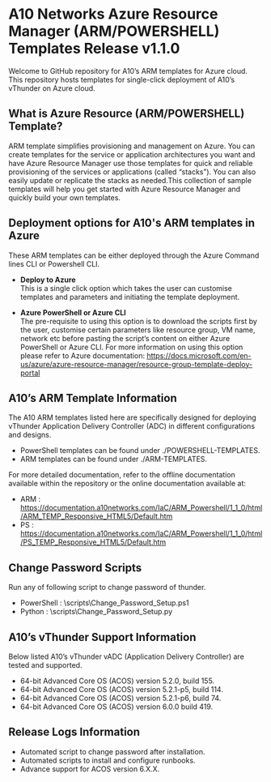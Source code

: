 # A10 Networks Azure Resource Manager (ARM/POWERSHELL) Templates Release v1.1.0
Welcome to GitHub repository for A10’s ARM templates for Azure cloud. This repository hosts templates for single-click 
deployment of A10’s vThunder on Azure cloud. 

## What is Azure Resource (ARM/POWERSHELL) Template?
ARM template simplifies provisioning and management on Azure. You can create templates for the service or application 
architectures you want and have Azure Resource Manager use those templates for quick and reliable provisioning of the 
services or applications (called “stacks”). You can also easily update or replicate the stacks as needed.This collection 
of sample templates will help you get started with Azure Resource Manager and quickly build your own templates.

## Deployment options for A10's ARM templates in Azure
These ARM templates can be either deployed through the Azure Command lines CLI or Powershell CLI. 

- **Deploy to Azure**<br>
This is a single click option which takes the user can customise templates and parameters
and initiating the template deployment. 

- **Azure PowerShell or Azure CLI**<br>
The pre-requisite to using this option is to download the scripts first by the user, customise certain parameters
like resource group, VM name, network etc before pasting the script’s content on either Azure PowerShell or Azure CLI. 
For more information on using this option please refer to Azure documentation: https://docs.microsoft.com/en-us/azure/azure-resource-manager/resource-group-template-deploy-portal

## A10’s ARM Template Information
The A10 ARM templates listed here are specifically designed for deploying vThunder Application Delivery Controller (ADC) in different configurations and designs.

- PowerShell templates can be found under ./POWERSHELL-TEMPLATES.
- ARM templates can be found under ./ARM-TEMPLATES.

For more detailed documentation, refer to the offline documentation available within the repository or the online documentation available at:

- ARM : https://documentation.a10networks.com/IaC/ARM_Powershell/1_1_0/html/ARM_TEMP_Responsive_HTML5/Default.htm
- PS  : https://documentation.a10networks.com/IaC/ARM_Powershell/1_1_0/html/PS_TEMP_Responsive_HTML5/Default.htm

## Change Password Scripts
Run any of following script to change password of thunder.
- PowerShell : \scripts\Change_Password_Setup.ps1
- Python : \scripts\Change_Password_Setup.py

## A10’s vThunder Support Information
Below listed A10’s vThunder vADC (Application Delivery Controller) are tested and supported.
- 64-bit Advanced Core OS (ACOS) version 5.2.0, build 155.
- 64-bit Advanced Core OS (ACOS) version 5.2.1-p5, build 114.
- 64-bit Advanced Core OS (ACOS) version 5.2.1-p6, build 74.
- 64-bit Advanced Core OS (ACOS) version 6.0.0 build 419.

## Release Logs Information
- Automated script to change password after installation.
- Automated scripts to install and configure runbooks.
- Advance support for ACOS version 6.X.X.
